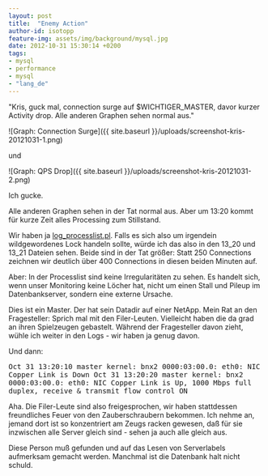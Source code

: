 ```yaml
---
layout: post
title:  "Enemy Action"
author-id: isotopp
feature-img: assets/img/background/mysql.jpg
date: 2012-10-31 15:30:14 +0200
tags:
- mysql
- performance
- mysql
- "lang_de"
---
```

"Kris, guck mal, connection surge auf $WICHTIGER_MASTER, davor kurzer Activity drop. Alle anderen Graphen sehen normal aus."

![Graph: Connection Surge]({{ site.baseurl }}/uploads/screenshot-kris-20121031-1.png)

und

![Graph: QPS Drop]({{ site.baseurl }}/uploads/screenshot-kris-20121031-2.png)

Ich gucke.

Alle anderen Graphen sehen in der Tat normal aus. Aber um 13:20 kommt für kurze Zeit alles Processing zum Stillstand.

Wir haben ja <a href='http://blog.wl0.org/2011/02/log_processlist-sh-script-for-monitoring-mysql-instances/'>log_processlist.pl</a>. Falls es sich also um irgendein wildgewordenes Lock handeln sollte, würde ich das also in den 13_20 und 13_21 Dateien sehen. Beide sind in der Tat größer: Statt 250 Connections zeichnen wir deutlich über 400 Connections in diesen beiden Minuten auf.

Aber: In der Processlist sind keine Irregularitäten zu sehen. Es handelt sich, wenn unser Monitoring keine Löcher hat, nicht um einen Stall und Pileup im Datenbankserver, sondern eine externe Ursache.

Dies ist ein Master. Der hat sein Datadir auf einer NetApp. Mein Rat an den Fragesteller: Sprich mal mit den Filer-Leuten. Vielleicht haben die da grad an ihren Spielzeugen gebastelt. Während der Fragesteller davon zieht, wühle ich weiter in den Logs - wir haben ja genug davon.

Und dann:

<tt>Oct 31 13:20:10 master kernel: bnx2 0000:03:00.0: eth0: NIC Copper Link is Down
Oct 31 13:20:20 master kernel: bnx2 0000:03:00.0: eth0: NIC Copper Link is Up, 1000 Mbps full duplex, receive & transmit flow control ON</tt>

Aha. Die Filer-Leute sind also freigesprochen, wir haben stattdessen freundliches Feuer von den Zauberschraubern bekommen. Ich nehme an, jemand dort ist so konzentriert am Zeugs racken gewesen, daß für sie inzwischen alle Server gleich sind - sehen ja auch alle gleich aus.

Diese Person muß gefunden und auf das Lesen von Serverlabels aufmerksam gemacht werden. Manchmal ist die Datenbank halt nicht schuld.
